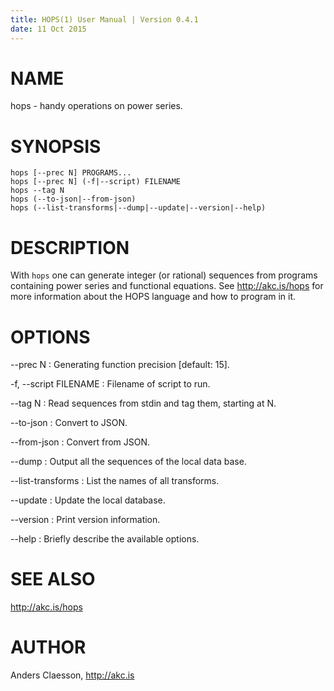 ```yaml
---
title: HOPS(1) User Manual | Version 0.4.1
date: 11 Oct 2015
---
```


# NAME

hops - handy operations on power series.

# SYNOPSIS

`hops [--prec N] PROGRAMS...`  
`hops [--prec N] (-f|--script) FILENAME`  
`hops --tag N`  
`hops (--to-json|--from-json)`  
`hops (--list-transforms|--dump|--update|--version|--help)`

# DESCRIPTION

With `hops` one can generate integer (or rational) sequences from
programs containing power series and functional equations. See
<http://akc.is/hops> for more information about the HOPS
language and how to program in it.

# OPTIONS

--prec N
:   Generating function precision [default: 15].

-f, --script FILENAME
:   Filename of script to run.

--tag N
:   Read sequences from stdin and tag them, starting at N.

--to-json
:   Convert to JSON.

--from-json
:   Convert from JSON.

--dump
:   Output all the sequences of the local data base.

--list-transforms
:   List the names of all transforms.

--update
:   Update the local database.

--version
:   Print version information.

--help
:   Briefly describe the available options.

# SEE ALSO
<http://akc.is/hops>

# AUTHOR

Anders Claesson, <http://akc.is>

